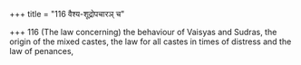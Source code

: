 +++
title = "116 वैश्य-शूद्रोपचारञ् च"

+++
116	(The law concerning) the behaviour of Vaisyas and Sudras, the origin of the mixed castes, the law for all castes in times of distress and the law of penances,